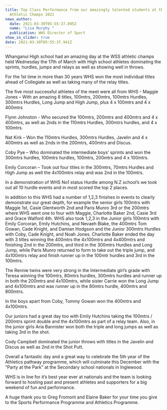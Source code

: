 ```yaml
---
title: Top Class Performance from our amazingly talented students at the WSS
  Athletic Champs 2021
news_author:
  date: 2021-03-30T05:55:37.895Z
  name: "Lisa Murphy "
  publication: WHS Director of Sport
show_in_slider: true
date: 2021-03-30T05:55:37.941Z
---
```

Whanganui High school had an amazing day at the WSS athletic champs held Wednesday the 17th of March with High school athletes dominating the sprints, hurdles, jumps and relays as well as showing well in throws.

For the 1st time in more than 30 years WHS won the most individual titles ahead of Collegiate as well as taking many of the relay titles.

The five most successful athletes of the meet were all from WHS - 
Maggie Jones – With an amazing 8 titles, 100mtrs, 200mtrs, 100mtrs Hurdles, 300mtrs Hurdles, Long Jump and High Jump, plus 4 x 100mtrs and 4 x 400mtrs  

Flynn Johnston - Who secured the 100mtrs, 200mtrs and 400mtrs and 4 x 400mtrs, as well as 2nds in the 110mtrs Hurdles, 300mtrs hurdles, and 4 x 100mtrs.  

Nat Kirk – Won the 110mtrs Hurdles, 300mtrs Hurdles, Javelin and 4 x 400mtrs as well as 2nds in the 200mtrs, 400mtrs and Discus.  

Coby Pye – Who dominated the intermediate boys’ sprints and won the 300mtrs hurdles, 100mtrs hurdles, 100mtrs, 200mtrs and 4 x 100mtrs.  

Emily Corcoran – Took out four titles in the 300mtrs, 70mtrs Hurdles and High Jump as well the 4x100mtrs relay and was 2nd in the 100mtrs.

In a demonstration of WHS No1 status Hurdle among N.Z school’s we took out all 10 hurdle events and in most scored the top 2 places.

In addition to this WHS had a number of 1,2,3 finishes in events to clearly demonstrate our great depth, for example the senior girls 100mtrs with Maggie 1st, Casie Glentworth 2nd and Paris Munro 3rd or the 200mtrs where WHS went one to four with Maggie, Charlotte Baker 2nd, Casie 3rd and Grace Walford 4th. WHS also took 1,2,3 in the Junior girls 100mtrs with Emily Corcoran, Emily Hutchins, and Nevaeh Blake, the 400mtrs Tom Gowan, Cade Knight, and Damian Hodgson and the Junior 300mtrs Hurdles with Coby, Cade Knight, and Noah Jones. Charlotte Baker ended the day with 3 titles winning the 400mtrs the 4x100mtrs and 4x400mtrs and finishing 2nd in the 200mtrs, and third in the 300mtrs Hurdles and Long Jump, while Paris Munro returned to form to take out the triple jump, and 4x100mtrs relay and finish runner up in the 100mtr hurdles and 3rd in the 100mtrs.

The Rennie twins were very strong in the Intermediate girl’s grade with Teresa winning the 100mtrs, 80mtrs hurdles, 300mtrs hurdles and runner up in both the 200mtrs and 4x100mtrs, while sister Carrie won the Long Jump and 4x100mtrs and was runner up in the 80mtrs hurdle, 400mtrs and 800mtrs. 

In the boys apart from Coby, Tommy Gowan won the 400mtrs and 4x100mtrs.

Our juniors had a great day too with Emily Hutchins taking the 100mtrs / 200mtrs sprint double and the 4x100mtrs as part of a relay team. Also, in the junior girls Aria Bannister won both the triple and long jumps as well as taking 3rd in the shot.

Cody Campbell dominated the junior throws with titles in the Javelin and Discus as well as 2nd in the Shot Putt.

Overall a fantastic day and a great way to celebrate the 5th year of the Athletics pathway programme, which will culminate this December with the “Party at the Park” at the Secondary school nationals in Inglewood. 

WHS is in line for it’s best year ever at nationals and the team is looking forward to hosting past and present athletes and supporters for a big weekend of fun and performance.

A huge thank you to Greg Fromont and Elaine Baker for your time you give to the Sports Performance Programme and Athletics Programme.
